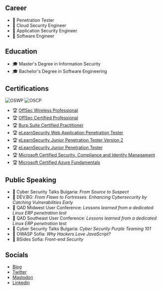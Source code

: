 ## Career

- :beginner: Penetration Tester
- :beginner: Cloud Security Engineer
- :beginner: Application Security Engineer
- :beginner: Software Engineer

## Education

- :mortar_board: Master's Degree in Information Security
- :mortar_board: Bachelor's Degree in Software Engineering

## Certifications

![OSWP](https://api.accredible.com/v1/frontend/credential_website_embed_image/badge/90115689) ![OSCP](https://api.accredible.com/v1/frontend/credential_website_embed_image/badge/84692809)

- :trophy: [OffSec Wireless Professional](https://www.credential.net/6b698edb-df52-49f3-87e8-a639d8497bcb)
- :trophy: [OffSec Certified Professional](https://www.credential.net/4fe75215-134a-4dd0-9dcc-b07bc7cd823e)
- :trophy: [Burp Suite Certified Practitioner](https://portswigger.net/web-security/e/c/7c37dc41cb748059)
- :trophy: [eLearnSecurity Web Application Penetration Tester](https://www.credential.net/a5cb2b91-84f2-4eb1-a122-ab3a5d1401f4)
- :trophy: [eLearnSecurity Junior Penetration Tester Version 2](https://www.credential.net/59382d21-310a-4a09-a140-6a80d6b7269e)
- :trophy: [eLearnSecurity Junior Penetration Tester](https://www.credential.net/5e1547fd-d538-4051-9ddb-07d0ab5e6273)
- :trophy: [Microsoft Certified Security, Compliance and Identity Managament](https://www.credly.com/badges/17e66cad-0c86-4241-9b84-5228b391cbec)
- :trophy: [Microsoft Certified Azure Fundamentals](https://www.credly.com/badges/8b8a5bc5-0a39-4581-b705-9cce8a61254c)

## Public Speaking

- :dart: Cyber Security Talks Bulgaria: *From Source to Suspect*
- :dart: DEV.BG: *From Flaws to Fortresses. Enhancing Cybersecurity by Catching Vulnerabilities Early*
- :dart: QAD Midwest User Conference: *Lessons learned from a dedicated Linux ERP penetration test*
- :dart: QAD Southeast User Conference: *Lessons learned from a dedicated Linux ERP penetration test*
- :dart: Cyber Security Talks Bulgaria: *Cyber Security Purple Teaming 101*
- :dart: OWASP Sofia: *Why Hackers Love JavaScript?*
- :dart: BSides Sofia: *Front-end Security*

## Socials

- [Blog](https://blog.martinstnv.com)
- [Twitter](https://twitter.com/martinstnv)
- [Mastodon](https://infosec.exchange/@martinstnv)
- [Linkedin](https://bg.linkedin.com/in/martinstnv)
